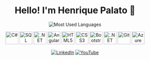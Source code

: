 <div align="center">

# Hello! I'm Henrique Palato 👋

<!-- Most Used Languages -->
<img
  src="https://github-readme-stats.vercel.app/api/top-langs/?username=henriquepalato&layout=compact&card_width=460&hide_border=false&border_radius=10&theme=default&langs_count=8"
  alt="Most Used Languages" />

<!-- Tech Icons -->
<p align="center" style="margin-top: 10px;">
<img src="https://cdn.jsdelivr.net/gh/devicons/devicon/icons/csharp/csharp-original.svg" title="C#" alt="C#" width="40" height="40"/>
  <img src="https://cdn.jsdelivr.net/gh/devicons/devicon/icons/microsoftsqlserver/microsoftsqlserver-plain.svg" title="SQL Server" alt="SQL" width="40" height="40"/>
  <img src="https://cdn.jsdelivr.net/gh/devicons/devicon/icons/dot-net/dot-net-original.svg" title=".NET" alt=".NET" width="40" height="40"/>
  <img src="https://cdn.jsdelivr.net/gh/devicons/devicon/icons/angularjs/angularjs-original.svg" title="Angular" alt="Angular" width="40" height="40"/>
  <img src="https://cdn.jsdelivr.net/gh/devicons/devicon/icons/html5/html5-original.svg" title="HTML5" alt="HTML5" width="40" height="40"/>
  <img src="https://cdn.jsdelivr.net/gh/devicons/devicon/icons/css3/css3-original.svg" title="CSS3" alt="CSS3" width="40" height="40"/>
  <img src="https://cdn.jsdelivr.net/gh/devicons/devicon/icons/bootstrap/bootstrap-original.svg" title="Bootstrap" alt="Bootstrap" width="40" height="40"/>
  <img src="https://cdn.jsdelivr.net/gh/devicons/devicon/icons/blazor/blazor-original.svg" title=".NET Blazor" alt=".NET Blazor" width="40" height="40"/>
  <img src="https://cdn.jsdelivr.net/gh/devicons/devicon/icons/git/git-original.svg" title="Git" alt="Git" width="40" height="40"/>
  <img src="https://cdn.jsdelivr.net/gh/devicons/devicon/icons/azuredevops/azuredevops-original.svg" title="Azure DevOps" alt="Azure DevOps" width="40" height="40"/>
</p>

<!-- Social -->
  
[![LinkedIn](https://img.shields.io/badge/LinkedIn-Connect-blue?style=for-the-badge&logo=linkedin&logoColor=white)](https://linkedin.com/in/henriquepalato)
[![YouTube](https://img.shields.io/badge/YouTube-Subscribe-red?style=for-the-badge&logo=youtube&logoColor=white)](https://youtube.com/@henriquepalato)

</div>
